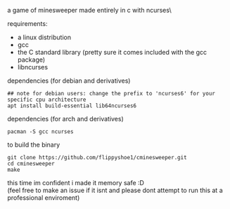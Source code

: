 a game of minesweeper made entirely in c with ncurses\

requirements:
- a linux distribution
- gcc
- the C standard library (pretty sure it comes included with the gcc package)
- libncurses

dependencies (for debian and derivatives)
```shell
## note for debian users: change the prefix to 'ncurses6' for your specific cpu architecture
apt install build-essential lib64ncurses6
```

dependencies (for arch and derivatives)
```shell
pacman -S gcc ncurses
```

to build the binary
```shell
git clone https://github.com/flippyshoe1/cminesweeper.git
cd cminesweeper
make
```

this time im confident i made it memory safe :D\
(feel free to make an issue if it isnt and please dont attempt to run this at a professional enviroment)
